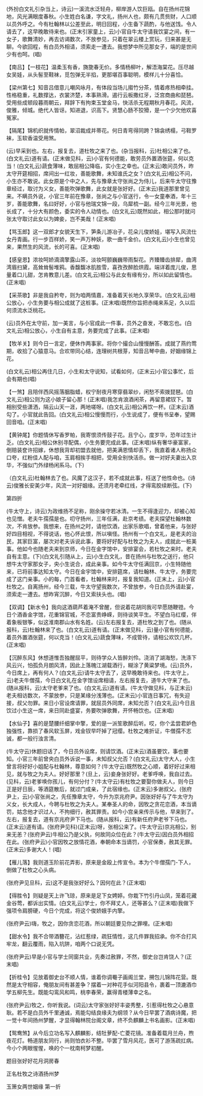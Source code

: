 <!-- { "loadSidebar": true } -->
(外扮白文礼引杂当上，诗云)一溪流水泛轻舟，柳岸游人饮巨瓯。自在扬州花锦地，风光满眼度春秋。小生姓白名谦，字文礼，扬州人也，颇有几贯赀财，人口顺以员外呼之。今有杜翰林以公差至此，明日回程，小生备下蔬酌，与他送饯。令人请去了，这早晚敢待来也。(正末引家童上，云)小官自牛太守请我饮宴之间，有一女子，歌舞清妙，再去访谒数次，不放参见，只着在翠云楼上赏玩，归来甚是无聊。今欲回程，有白员外相请，须索走一遭去。我想梦中所见那女子，端的是世间少有也呵。(唱)

【南吕】【一枝花】温柔玉有香，旖旎春无价。多情杨柳叶，解浯海棠花。压尽越女吴娃，从头髻至鞋袜，觅包弹无半掐，更那堪百事聪明，模样儿十分喜恰。

【梁州第七】知音吕借意儿嘲风咏月，有体段当场儿搊竹分茶，情着疼热相牵挂。性格稳重，礼数撑达，衣裳济楚，本事熟滑。遏行云板撒红牙，泛宫商曲和琵琶。受用些成顿段暮雨朝云，拜辞下有拘束玉堂金马，快活杀无程期秋月春花。风流，俊雅，倾城。绝代人皆讶。知进退，识高下。贤慧心肠不狡猾，是一个少欠他欢喜冤家。

【隔尾】锦机织就传情帕，翠沼裁成并蒂花。何日青弯得同跨？锦衾绣榻，弓鞋罗袜，玉软香温受用煞。

(云)早采到也。左右，报复去，道杜牧之来了也。(杂当报科，云)杜相公来了也。(白文礼云)道有请。(正末做见科，云)小官有何德能，敢劳员外置酒张筵，何以克当！(白文礼云)蔬食薄味，敢屈相公降临，实小生之幸也。(正末云)敢问员外，昨太守开筵相招，席间出一红妆，善能歌舞，未知谁氏之女？(白文礼云)相公不问，小生亦不敢说。此女原是个中之人，先与豫章太守张尚之为侍儿，后来牛太守往豫章经过，取讨为义女，善能吹弹歌舞，此女就是张好好。(正末云)我道那里曾见来。不瞒员外说，小官三年前在豫章，张尚之与小官送行，令一女童奉酒，年十三岁，善能歌舞，名曰好好，小官与他瑞文锦一段，乌犀梳一副。经今三年光景，他长成了，十分大有颜色，委实的令人动情也。(白文礼云)既然如此，相公那时就问张太守取讨此女以为婢妾，岂不美哉！(正末唱)

【骂玉郎】这一双郎才女貌天生下，笋条儿游冶子，花朵儿俊娇娃，堪写入风流仕女丹青画。行一步百样娇，笑一声万种妖，歌一曲千金价。(白文礼云)小生也曾见来，果然生的风流，长的可喜。(正末唱)

【感皇恩】浓妆呵娇滴滴擎露山茶，淡妆呵颤巍巍带雨梨花。齐臻臻齿排犀，曲湾湾眉扫黛，高耸耸髻堆鸦。香馥馥冰肌胜雪，喜孜孜醉脸烘霞。端详着庞儿俊，思量着口儿甜，怎肯教意儿差。(白文礼云)相公与此女有缘有分，所以如此留情也。(正末唱)

【采茶歌】非是我自矜夸，则为咱两情嘉，准备着天长地久享荣华。(白文礼云)相公放心，小生务要与相公成就了这桩事。(正末唱)既然你旨把赤绳来系足，久以后何须流水泛桃花。

(云)员外在太守前，加一美言，与小官成此一件事，员外之奋发，不敢忘也。(白文礼云)相公放心，小生自有主意，务要完成了此事。(正末唱)

【牧羊关】则今日一言定，便休作两事家。将你个撮合山慢慢酬答。成就了燕约莺期，收拾了心猿意马。合欢带同心结，连理树共根芽，知音吕琴中曲，好姻缘锦上花。

(白文礼云)相公再住几日，小生和太守说知，试看如何，(正末云)小官公事忙，后会有期也(唱)

【一煞】且陪伴西风摇落胭脂蜡，权宁耐夜月寒穿翡翠纱，闲愁不索拨琵琶。(白文礼云)相公则为这小娘子留心那！(正末唱)我怎肯浪酒闲茶，再留意裙钗下。暂相别受些潇洒，隔云山天一涯，两地嗟呀。(白文礼云)相公再饮一杯。(正末云)酒勾了。小官就此告回。(白文礼云)相公慢慢而行，小生说成了，便有书呈奉，望赐回音咱。(正末唱)

【黄钟尾】你题情休写香罗帕，我寄恨须传鼓子花。且宁心，度岁华，恐年过生计乏。(白文礼云)相公休别寻配偶，小生务要完成此事。(正末唱)纵有奢华豪富家，倒赔装奁许招嫁，休想我背却初盟去就他，把美满恩情却丢下，我直着诸人称扬众口夸，红粉佳人配与咱，玉肩相挨手相把，受用全别快活杀。做一对好夫妻出入京华，不强似门外绿杨闲系马。(下)

（白文礼云)杜翰林去了也。风魔了这汉子，若不成就此事，枉送了他性命也。(诗云)俊雅长安美少年，风流一对好姻缘。还须月老牵红线，才得鸾胶续断弦。(下)


第四折

(牛太守上，诗云)为政维扬不足称，刚余操守若冰清。一生不得逢迎力，却被心知也见憎。老夫牛孺孺是也。叨守扬州，三年任满，赴京考绩。老夫探望杜翰林数次，不肯放参。我想来，在扬州之时，请他饮酒，出家乐歌唱，曾着他来，与张好好四目相视，不得说话，他心怀此恨，所以嗔怪。扬州有一个白文礼，是老夫的治民，其家巨富，屡次对老夫诉说此事，要将好好配与杜牧之为夫人，成就此一桩美事。他如今也随老夫来到京师，今日在金字馆中，安排宴会，若杜牧之来时。老夫自有主意。(下)(白文礼引随从上，云)小生白文礼，昔在扬州与杜牧之送行，他只想牛太守家那女子，央小生说合，成此亲事。如今牛太守任满回京，小生特随他来，已将前事达知太守。今日在金宇馆中，安排筵席，请杜翰林、牛太守，务要完成了这门亲事。小的每，门首看者，杜翰林来时，报复我知道。(正末上，云)小官杜牧之。自离扬州，经今三载，牛太守望我数次，不曾放参，今日白员外请赴宴，须索走一遭去。想昨宵沉醉，今日又索扶头也。(唱)

【双调】【新水令】我向这酒葫芦着淹不曾醒，但说着花胡同我可早愿随鞭镫。今日个酒香金字馆，花重锦官城，不恋富贵峥嵘，则待谈笑平生。不望白马红缨，伴着象板银筝，似这淮南郡山水有名姓。(云)左右报复去，道杜牧之到了也。(随从报科，云)杜翰林来了也。(白文礼云)道有请。(正末做见科，云)量小官有何德能，着员外置酒张筵，何以克当！(白文礼云)蔬食薄味，不成管待，请相公欢饮几杯。(正末唱)

【沉醉东风】休想道惟吾独醒屈平，则待学众人皆醉刘伶。浇消了湖海愁，洗涤下风云兴，怕孤负月朗风清，因此上落魄江湖载酒行，糊涂了黄粱梦境。(云)员外，今日席上，再有何人？(白文礼云)请牛太守去了，这早晚敢待来也。(牛太守上，云)老夫牛僧孺，今日白文礼在金字馆设席相请，左右报复去，道牛大守来了也。(随从报科，云)太守老爹来了也。(白文礼云)道有请。(牛太守做见科，与正末云)老夫相访数次，不蒙放参，只是某缘分浅薄也。(正末云)小官连日事冗，有失迎接，叔父勿罪。来日小官设席请罪，就屈员外同席，未知允否？(白文礼云)今日且饮过小生这一席，来日同赴盛宴，务要吹弹歌舞，开怀畅饮也。(正末唱)

【水仙子】喜的是楚腰纤细掌中擎，爱的是一派笙歌醉后听。哎，你个孟尝君妒色独强性，靠损了春风软玉屏，戏金钗早吓掉了冠缨。杜牧之难折证，牛僧孺不志诚，都一般行浊言清。

(牛太守云)休题旧话了，今日员外设席，则请饮酒。(正末云)酒虽要饮，事也要知。小官三年前曾央白员外诉说一事，未知叔父允否？(白文礼云)太守大人，小生曾言将好好小姐配与杜翰林，尊意如何？(牛太守云)既然牧之心顺，着好好过来相见，就与牧之为夫人。好好那里？(旦上，云)妾身张好好。老爹呼唤，我自过去。(见科，云)老爹唤你孩儿，有何分付？(牛太守云)有杜牧之要娶你做夫人，则今日正是好日辰，等酒筵散后，就过门成亲，了此宿缘也。(正末云)多谢叔父。(张府尹上，云)小官张尚之，先任豫章太守，今升为京兆府尹。因张好好与了牛太守为义女，长大成人，今聘与杜牧之为夫人。某奉圣人的命，因牧之贪花恋酒，本当谪罚，姑念他才识过人，不拘细行，赦其罪责。如今小宫亲来传示与他，早来到了。左右，报复去，道有京兆府尹下马也。(随从报科，云)有新任府尹老爷下马也。(正末云)道有请。(张府尹见科)(正末云)呀，张相公来了。(牛太守云)京兆相公，别来无恙？(张府尹云)牛相公乃是父执，何故同众位在此？(牛太守云)因白员外相招在此。(张府尹云)小官因牧之放情花酒，奉朝命本当谪罚，小官保奏，赦其无罪。(正末云)多谢大人！(唱)

【雁儿落】我则道玉阶前花弄影，原来是金殴上传宣令。本为个牛僧孺门-下人，倒做了杜牧之心头病。

(张府尹见旦科，云)这不是我张好好么？因何在此？(正末唱)

【得胜令】则疑是天上许飞琼，原来是足下女娉婷。你栽下竹引丹山凤，笼着花藏金谷莺，都诉出实情。(白文礼云)学士，你不拜丈人，还等甚么？(正末唱)我做下强项令肩膀硬，今日个完成，将这个俊娇娥手内擎。

(张府尹云)嗨，牧之，因你贪恋花酒，所以朝廷要见你之罪哩。(正末唱)

【甜水令】我不合带酒簪花，沾红惹绿，疏狂情性，这几件罪我招承。你不合打风牢龙，翻云覆雨，陷入坑阱，咱两个口说无凭。

(张府尹云)早是小官与学士同窗共业，先奏过赦罪，不然，御史台岂肯饶人？(正末唱)

【折桂令】见放着御史台不顺人情，谁着你调罨子画阁兰堂，搠包儿锦阵花营。既然是太守相容，俺朋友间有甚差争？摆着一对种花手似河阳县令，裹着一顶漉酒巾学五柳先生。既能勾鸾风和鸣，桃李春荣，赢得青楼薄幸之名。

(张府尹云)牧之，你听我说。(词云)太守家张好好丰姿秀整，引惹得杜牧之心悬意耿。若不是白员外千里通诚，焉能勾结良缘夫为纲领？从今日早罢了酒病诗魔，把一觉十年间扬州梦醒，才显得翰林院台阁文章，终不负麒麟上书名画影。(正末唱)

【鸳鸯煞】从今后立功名写入麒麟影，结牡萝配-亡菱花镜。准备着载月兰舟，煦夜花灯。畅道朋友同行，尚则怕衣衫不整。毕罢了雪月风花，医可了游荡疏扛病。今小个两眼惺惺，唤的个一枕南柯梦初醒。

题目张好好花月洞房春

正名杜牧之诗酒扬州梦
　




玉箫女两世姻缘
第一折

